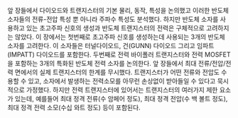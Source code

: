 앞 장들에서 다이오드와 트랜지스터의 기본 물리, 동작, 특성을 논의했고 이러한 반도체 소자들의 전류-전압 특성 뿐 아니라 주파수 특성도 분석했다. 하지만 반도체 소자를 사용하고 있는 초고주파 신호의 생성과 반도체 트랜지스터의 전력은 구체적으로 고려하지는 않았다. 이 장에서는 첫번째로 초고주파 신호를 생성하는데 사용되는 3개의 반도체 소자를 고려한다. 이 소자들은 터널다이오드, 건(GUNN) 다이오드 그리고 임파트(IMPATT) 다이오드를 포함한다. 두번째로 전력 바이폴러 트랜지스터와 전력 MOSFET을 포함하는 3개의 특화된 반도체 전력 소자를 논의한다. 앞 장들에서 최대 전류/전압/전력 면에서의 실제 트랜지스터의 한계를 무시했다. 트랜지스터가 어떤 전류와 전압도 수용할 수 있고, 소자에서 발생하는 전력소모를 아무런 손상없이 받아들일 수 있다고 묵시적으로 가정했다. 하지만 전력 트랜지스터에 있어서는 트랜지스터의 여러가지 제한 요소가 있는데, 예를들어 최대 정격 전류(수 암페어 정도), 최대 정격 전압(수 백 볼트 정도), 최대 정격 전력 소모(수십 와트 정도) 등이 포함된다.
